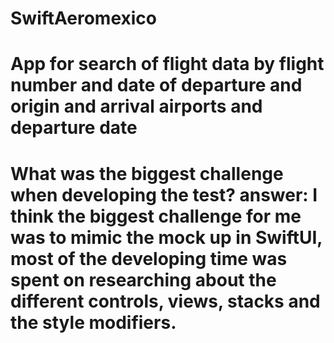 # SwiftAeromexico
# App for search of flight data by flight number and date of departure and origin and arrival airports and departure date
# What was the biggest challenge when developing the test? answer: I think the biggest challenge for me was to mimic the mock up in SwiftUI, most of the developing time was spent on researching about the different controls, views, stacks and the style modifiers.
